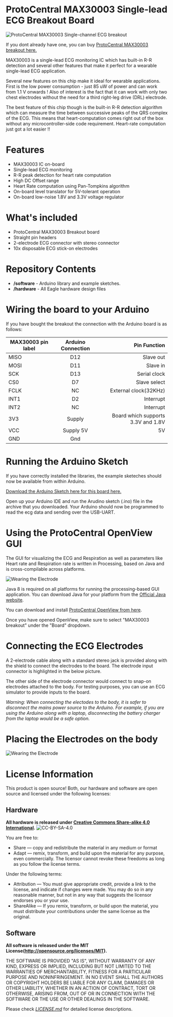 # ProtoCentral MAX30003 Single-lead ECG Breakout Board

![ProtoCentral MAX30003 Single-channel ECG breakout](assets/max30003_brk.jpg)

If you dont already have one, you can buy [ProtoCentral MAX30003 breakout here.](https://www.protocentral.com/open-medical-devices/1149-protocentral-max30003-single-lead-ecg-breakout-board.html)


MAX30003 is a single-lead ECG monitoring IC which has built-in R-R detection and several other features that make it perfect for a wearable single-lead ECG application.  

Several new features on this chip make it ideal for wearable applications. First is the low power consumption - just 85 uW of power and can work from 1.1 V onwards ! Also of interest is the fact that it can work with only two chest electrodes without the need for a third right-leg drive (DRL) electrode.

The best feature of this chip though is the built-in R-R detection algorithm which can measure the time between successive peaks of the QRS complex of the ECG. This means that heart-computation comes right out of the box without any microcontroller-side code requirement. Heart-rate computation just got a lot easier !!

# Features

* MAX30003 IC on-board
* Single-lead ECG monitoring
* R-R peak detection for heart rate computation
* High DC Offset range
* Heart Rate computation using Pan-Tompkins algorithm
* On-board level translator for 5V-tolerant operation
* On-board low-noise 1.8V and 3.3V voltage regulator

# What's included

* ProtoCentral MAX30003 Breakout board
* Straight pin headers
* 2-electrode ECG connector with stereo connector
* 10x disposable ECG stick-on electrodes

# Repository Contents

* **/software** - Arduino library and example sketches.
* **/hardware** - All Eagle hardware design files

# Wiring the board to your Arduino

If you have bought the breakout the connection with the Arduino board is as follows:

|MAX30003 pin label| Arduino Connection   |Pin Function      |
|----------------- |:--------------------:|-----------------:|
| MISO             | D12                  |  Slave out|             
| MOSI             | D11                  |  Slave in           |
| SCK              | D13                  |  Serial clock     |
| CS0              | D7                   |  Slave select|
| FCLK             | NC                   |  External clock(32KHz)     |
| INT1             | D2                   |  Interrupt        |
| INT2             | NC                   |  Interrupt       |
| 3V3              | Supply               |  Board which supports 3.3V and 1.8V    |
| VCC              | Supply 5V            | 5V            |
| GND              | Gnd  


# Running the Arduino Sketch

If you have correctly installed the libraries, the example sketeches should now be available from within Arduino.

[Download the Arduino Sketch here for this board here.](https://github.com/Protocentral/protocentral_max30003/releases/download/v0.1/protocentral_max30003_arduino.zip)

Open up your Arduino IDE and run the Arudino sketch (.ino) file in the archive that you downloaded. Your Arduino should now be programmed to read the ecg data and sending over the USB-UART.  

# Using the ProtoCentral OpenView GUI

The GUI for visualizing the ECG and Respiration as well as parameters like Heart rate and Respiration rate is written in Processing, based on Java and is cross-compilable across platforms.

![Wearing the Electrode](assets/gif-max30003-openview.gif)

Java 8 is required on all platforms for running the processing-based GUI application. You can download Java for your platform from the [Official Java website](https://www.java.com/en/download/).

You can download and install [ProtoCentral OpenView from here](https://github.com/Protocentral/protocentral_openview).

Once you have opened OpenView, make sure to select "MAX30003 breakout" under the "Board" dropdown. 


# Connecting the ECG Electrodes

A 2-electrode cable along with a standard stereo jack is provided along with the shield to connect the electrodes to the board. The electrode input connector is highlighted in the below picture.

The other side of the electrode connector would connect to snap-on electrodes attached to the body. For testing purposes, you can use an ECG simulator to provide inputs to the board.

*Warning:
When connecting the electodes to the body, it is safer to disconnect the mains power source to the Arduino. For example, if  you are using the Arduino along with a laptop, disconnecting the battery charger from the laptop would be a safe option.*

# Placing the Electrodes on the body

![Wearing the Electrode](assets/body.png)


License Information
===================

This product is open source! Both, our hardware and software are open source and licensed under the following licenses:

Hardware
---------

**All hardware is released under [Creative Commons Share-alike 4.0 International](http://creativecommons.org/licenses/by-sa/4.0/).**
![CC-BY-SA-4.0](https://i.creativecommons.org/l/by-sa/4.0/88x31.png)

You are free to:

* Share — copy and redistribute the material in any medium or format
* Adapt — remix, transform, and build upon the material for any purpose, even commercially.
The licensor cannot revoke these freedoms as long as you follow the license terms.

Under the following terms:

* Attribution — You must give appropriate credit, provide a link to the license, and indicate if changes were made. You may do so in any reasonable manner, but not in any way that suggests the licensor endorses you or your use.
* ShareAlike — If you remix, transform, or build upon the material, you must distribute your contributions under the same license as the original.

Software
--------

**All software is released under the MIT License(http://opensource.org/licenses/MIT).**

THE SOFTWARE IS PROVIDED "AS IS", WITHOUT WARRANTY OF ANY KIND, EXPRESS OR IMPLIED, INCLUDING BUT NOT LIMITED TO THE WARRANTIES OF MERCHANTABILITY, FITNESS FOR A PARTICULAR PURPOSE AND NONINFRINGEMENT. IN NO EVENT SHALL THE AUTHORS OR COPYRIGHT HOLDERS BE LIABLE FOR ANY CLAIM, DAMAGES OR OTHER LIABILITY, WHETHER IN AN ACTION OF CONTRACT, TORT OR OTHERWISE, ARISING FROM, OUT OF OR IN CONNECTION WITH THE SOFTWARE OR THE USE OR OTHER DEALINGS IN THE SOFTWARE.


Please check [*LICENSE.md*](LICENSE.md) for detailed license descriptions.
